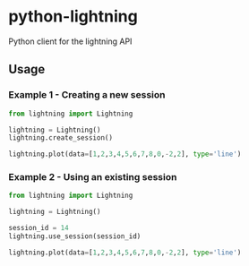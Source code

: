 python-lightning
================

Python client for the lightning API



## Usage

### Example 1 - Creating a new session

```python
from lightning import Lightning

lightning = Lightning()
lightning.create_session()

lightning.plot(data=[1,2,3,4,5,6,7,8,0,-2,2], type='line')

```

### Example 2 - Using an existing session


```python
from lightning import Lightning

lightning = Lightning()

session_id = 14
lightning.use_session(session_id)

lightning.plot(data=[1,2,3,4,5,6,7,8,0,-2,2], type='line')

```
